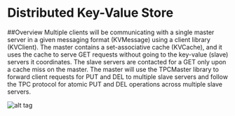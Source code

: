# Distributed Key-Value Store

##Overview
        Multiple clients will be communicating with a single master server in a given messaging format 
    (KVMessage) using a client library (KVClient). The master contains a set-associative cache (KVCache),
    and it uses the cache to serve GET requests without going to the key-value (slave) servers it coordinates.
    The slave servers are contacted for a GET only upon a cache miss on the master. The master will use 
    the TPCMaster library to forward client requests for PUT and DEL to multiple slave servers and follow 
    the TPC protocol for atomic PUT and DEL operations across multiple slave servers.
    
![alt tag](https://github.com/GeekChao/Operating-System/blob/master/kvstore/resources/pictures/kvstore.png)
